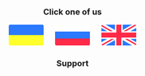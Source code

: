 <h3 align="center">Click one of us</h3>

<p align="center">
  <a href="docs/ua.md"><img src="docs/ua_icon.svg" width="70"></a>
  <a>&#8192;&#8192;</a>
  <a href="docs/ru.md"><img src="docs/ru_icon.svg" width="70"></a>
  <a>&#8192;&#8192;</a>
  <a href="docs/en.md"><img src="docs/en_icon.svg" width="70"></a>
</p>

<h3 align="center">Support</h3>
<p align="center">
  <a href="https://en.cryptobadges.io/donate/1PCyyjoh8DmNih2qvMnNrLHMpKwudVQk7v"><img alt="" src="https://en.cryptobadges.io/badge/big/1PCyyjoh8DmNih2qvMnNrLHMpKwudVQk7v"></a><br>
  <a href="https://en.cryptobadges.io/donate/0xf9ed5eccb7b63fd7fa03ddf480b4f3c084ec1374"><img alt="" src="https://en.cryptobadges.io/badge/big/0xf9ed5eccb7b63fd7fa03ddf480b4f3c084ec1374"></a><br>
  <a href="https://en.cryptobadges.io/donate/LX3DePSmKpT72wK9eNMHBbNVPRHwbxCmBs"><img alt="" src="https://en.cryptobadges.io/badge/big/LX3DePSmKpT72wK9eNMHBbNVPRHwbxCmBs"></a><br>
</p>
